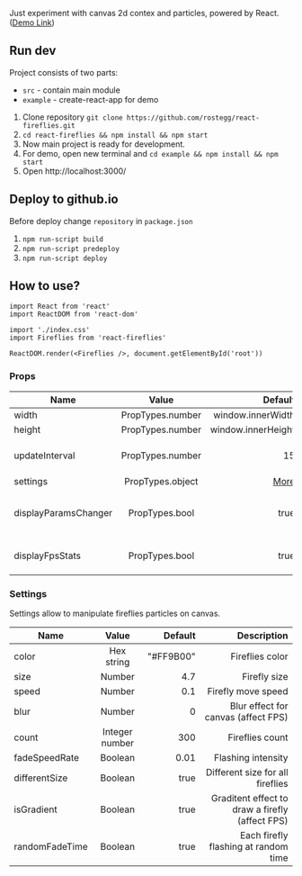 Just experiment with canvas 2d contex and particles, powered by React. ([Demo Link](https://rostegg.github.io/react-fireflies/))

## Run dev
Project consists of two parts: 
* `src` - contain main module
* `example` - create-react-app for demo

1. Clone repository `git clone https://github.com/rostegg/react-fireflies.git`
2. `cd react-fireflies && npm install && npm start`  
3. Now main project is ready for development.
4. For demo, open new terminal and `cd example && npm install && npm start`
5. Open http://localhost:3000/

## Deploy to github.io
Before deploy change `repository` in `package.json`
1. `npm run-script build`
2. `npm run-script predeploy`
3. `npm run-script deploy`

## How to use?

```
import React from 'react'
import ReactDOM from 'react-dom'

import './index.css'
import Fireflies from 'react-fireflies'

ReactDOM.render(<Fireflies />, document.getElementById('root'))

```
### Props
| Name                 | Value            | Default             | Description                                  |
| ---------------------|:----------------:| -------------------:|---------------------------------------------:|
| width                | PropTypes.number | window.innerWidth   | Canvas width                                 |
| height               | PropTypes.number | window.innerHeight  | Canvas height                                |
| updateInterval       | PropTypes.number | 15                  | Interval for update canvas (in ms)           |
| settings             | PropTypes.object | [More](#settings)   | [More](#settings)                            |
| displayParamsChanger | PropTypes.bool   | true                | Enable/disable panel for manipulate settings |
| displayFpsStats      | PropTypes.bool   | true                | Enable/disable panel for display FPS         |

### Settings
Settings allow to manipulate fireflies particles on canvas.  

| Name           | Value            | Default   | Description                                     |
| ---------------|:----------------:| ---------:|------------------------------------------------:|
| color          | Hex string       | "#FF9B00" | Fireflies color                                 |
| size           | Number           | 4.7       | Firefly size                                    |
| speed          | Number           | 0.1       | Firefly move speed                              |
| blur           | Number           | 0         | Blur effect for canvas (affect FPS)             |
| count          | Integer number   | 300       | Fireflies count                                 |
| fadeSpeedRate  | Boolean          | 0.01      | Flashing intensity                              |
| differentSize  | Boolean          | true      | Different size for all fireflies                |
| isGradient     | Boolean          | true      | Graditent effect to draw a firefly (affect FPS) |
| randomFadeTime | Boolean          | true      | Each firefly flashing at random time            |
